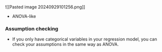 ![[Pasted image 20240929101256.png]]
- ANOVA-like
### Assumption checking
- If you only have categorical variables in your regression model, you can check your assumptions in the same way as ANOVA.